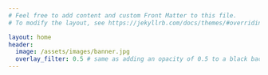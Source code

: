 ```yaml
---
# Feel free to add content and custom Front Matter to this file.
# To modify the layout, see https://jekyllrb.com/docs/themes/#overriding-theme-defaults

layout: home
header:
  image: /assets/images/banner.jpg
  overlay_filter: 0.5 # same as adding an opacity of 0.5 to a black background
---
```

